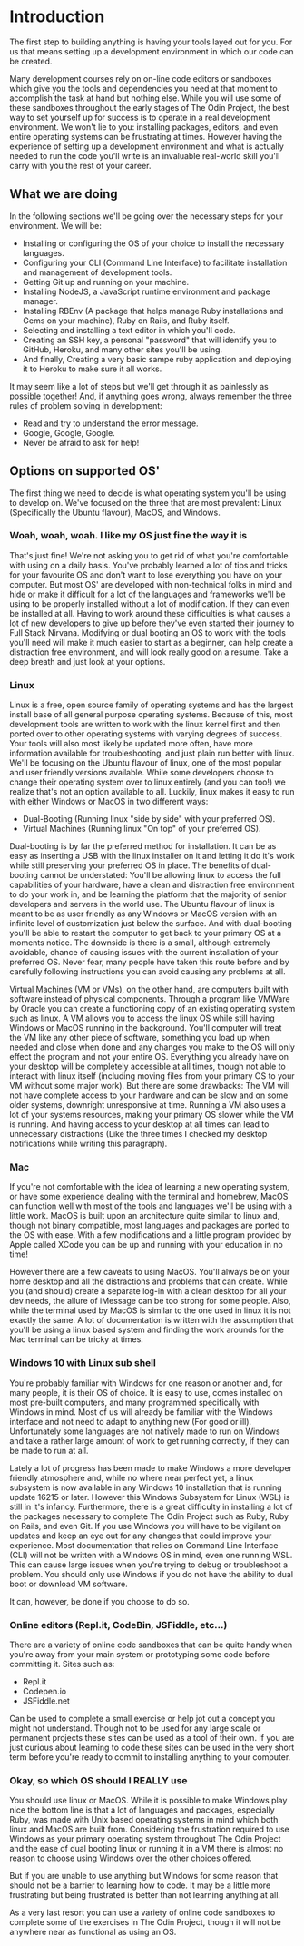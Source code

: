 # Introduction

The first step to building anything is having your tools layed out for you. For us that means setting up a development environment in which our code can be created.

Many development courses rely on on-line code editors or sandboxes which give you the tools and dependencies you need at that moment to accomplish the task at hand but nothing else. While you will use some of these sandboxes throughout the early stages of The Odin Project, the best way to set yourself up for success is to operate in a real development environment. We won't lie to you: installing packages, editors, and even entire operating systems can be frustrating at times. However having the experience of setting up a development environment and what is actually needed to run the code you'll write is an invaluable real-world skill you'll carry with you the rest of your career.

## What we are doing

In the following sections we'll be going over the necessary steps for your environment. We will be:

* Installing or configuring the OS of your choice to install the necessary languages.
* Configuring your CLI (Command Line Interface) to facilitate installation and management of development tools.
* Getting Git up and running on your machine.
* Installing NodeJS, a JavaScript runtime environment and package manager.
* Installing RBEnv (A package that helps manage Ruby installations and Gems on your machine), Ruby on Rails, and Ruby itself.
* Selecting and installing a text editor in which you'll code.
* Creating an SSH key, a personal "password" that will identify you to GitHub, Heroku, and many other sites you'll be using.
* And finally, Creating a very basic sampe ruby application and deploying it to Heroku to make sure it all works.

It may seem like a lot of steps but we'll get through it as painlessly as possible together! And, if anything goes wrong, always remember the three rules of problem solving in development:

* Read and try to understand the error message.
* Google, Google, Google.
* Never be afraid to ask for help!

## Options on supported OS'

The first thing we need to decide is what operating system you'll be using to develop on. We've focused on the three that are most prevalent: Linux (Specifically the Ubuntu flavour), MacOS, and Windows. 

### Woah, woah, woah. I like my OS just fine the way it is

That's just fine! We're not asking you to get rid of what you're comfortable with using on a daily basis. You've probably learned a lot of tips and tricks for your favourite OS and don't want to lose everything you have on your computer. But most OS' are developed with non-technical folks in mind and hide or make it difficult for a lot of the languages and frameworks we'll be using to be properly installed without a lot of modification. If they can even be installed at all. Having to work around these difficulties is what causes a lot of new developers to give up before they've even started their journey to Full Stack Nirvana. Modifying or dual booting an OS to work with the tools you'll need will make it much easier to start as a beginner, can help create a distraction free environment, and will look really good on a resume. Take a deep breath and just look at your options.

### Linux

Linux is a free, open source family of operating systems and has the largest install base of all general purpose operating systems. Because of this, most development tools are written to work with the linux kernel first and then ported over to other operating systems with varying degrees of success. Your tools will also most likely be updated more often, have more information available for troubleshooting, and just plain run better with linux. We'll be focusing on the Ubuntu flavour of linux, one of the most popular and user friendly versions available. While some developers choose to change their operating system over to linux entirely (and you can too!) we realize that's not an option available to all. Luckily, linux makes it easy to run with either Windows or MacOS in two different ways:

* Dual-Booting (Running linux "side by side" with your preferred OS).
* Virtual Machines (Running linux "On top" of your preferred OS).

Dual-booting is by far the preferred method for installation. It can be as easy as inserting a USB with the linux installer on it and letting it do it's work while still preserving your preferred OS in place. The benefits of dual-booting cannot be understated: You'll be allowing linux to access the full capabilities of your hardware, have a clean and distraction free environment to do your work in, and be learning the platform that the majority of senior developers and servers in the world use. The Ubuntu flavour of linux is meant to be as user friendly as any Windows or MacOS version with an infinite level of customization just below the surface. And with dual-booting you'll be able to restart the computer to get back to your primary OS at a moments notice. The downside is there is a small, although extremely avoidable, chance of causing issues with the current installation of your preferred OS. Never fear, many people have taken this route before and by carefully following instructions you can avoid causing any problems at all. 

Virtual Machines (VM or VMs), on the other hand, are computers built with software instead of physical components. Through a program like VMWare by Oracle you can create a functioning copy of an existing operating system such as linux. A VM allows you to access the linux OS while still having Windows or MacOS running in the background. You'll computer will treat the VM like any other piece of software, something you load up when needed and close when done and any changes you make to the OS will only effect the program and not your entire OS. Everything you already have on your desktop will be completely accessible at all times, though not able to interact with linux itself (including moving files from your primary OS to your VM without some major work). But there are some drawbacks: The VM will not have complete access to your hardware and can be slow and on some older systems, downright unresponsive at time. Running a VM also uses a lot of your systems resources, making your primary OS slower while the VM is running. And having access to your desktop at all times can lead to unnecessary distractions (Like the three times I checked my desktop notifications while writing this paragraph).

### Mac

If you're not comfortable with the idea of learning a new operating system, or have some experience dealing with the terminal and homebrew, MacOS can function well with most of the tools and languages we'll be using with a little work. MacOS is built upon an architecture quite similar to linux and, though not binary compatible, most languages and packages are ported to the OS with ease. With a few modifications and a little program provided by Apple called XCode you can be up and running with your education in no time! 

However there are a few caveats to using MacOS. You'll always be on your home desktop and all the distractions and problems that can create. While you (and should) create a separate log-in with a clean desktop for all your dev needs, the allure of iMessage can be too strong for some people. Also, while the terminal used by MacOS is similar to the one used in linux it is not exactly the same. A lot of documentation is written with the assumption that you'll be using a linux based system and finding the work arounds for the Mac terminal can be tricky at times. 

### Windows 10 with Linux sub shell

You're probably familiar with Windows for one reason or another and, for many people, it is their OS of choice. It is easy to use, comes installed on most pre-built computers, and many programmed specifically with Windows in mind. Most of us will already be familiar with the Windows interface and not need to adapt to anything new (For good or ill). Unfortunately some languages are not natively made to run on Windows and take a rather large amount of work to get running correctly, if they can be made to run at all. 

Lately a lot of progress has been made to make Windows a more developer friendly atmosphere and, while no where near perfect yet, a linux subsystem is now available in any Windows 10 installation that is running update 16215 or later. However this Windows Subsystem for Linux (WSL) is still in it's infancy. Furthermore, there is a great difficulty in installing a lot of the packages necessary to complete The Odin Project such as Ruby, Ruby on Rails, and even Git. If you use Windows you will have to be vigilant on updates and keep an eye out for any changes that could improve your experience. Most documentation that relies on Command Line Interface (CLI) will not be written with a Windows OS in mind, even one running WSL. This can cause large issues when you're trying to debug or troubleshoot a problem. You should only use Windows if you do not have the ability to dual boot or download VM software.

It can, however, be done if you choose to do so.

### Online editors (Repl.it, CodeBin, JSFiddle, etc...)

There are a variety of online code sandboxes that can be quite handy when you're away from your main system or prototyping some code before committing it. Sites such as:

* Repl.it
* Codepen.io
* JSFiddle.net

Can be used to complete a small exercise or help jot out a concept you might not understand. Though not to be used for any large scale or permanent projects these sites can be used as a tool of their own. If you are just curious about learning to code these sites can be used in the very short term before you're ready to commit to installing anything to your computer. 

### Okay, so which OS should I REALLY use

You should use linux or MacOS. While it is possible to make Windows play nice the bottom line is that a lot of languages and packages, especially Ruby, was made with Unix based operating systems in mind which both linux and MacOS are built from. Considering the frustration required to use Windows as your primary operating system throughout The Odin Project and the ease of dual booting linux or running it in a VM there is almost no reason to choose using Windows over the other choices offered. 

But if you are unable to use anything but Windows for some reason that should not be a barrier to learning how to code. It may be a little more frustrating but being frustrated is better than not learning anything at all.

As a very last resort you can use a variety of online code sandboxes to complete some of the exercises in The Odin Project, though it will not be anywhere near as functional as using an OS. 







